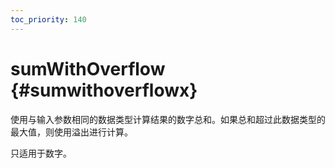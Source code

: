 ```yaml
---
toc_priority: 140
---
```


# sumWithOverflow {#sumwithoverflowx}

使用与输入参数相同的数据类型计算结果的数字总和。如果总和超过此数据类型的最大值，则使用溢出进行计算。

只适用于数字。
